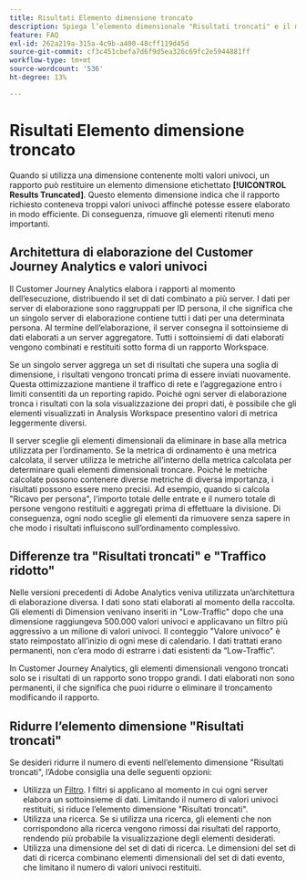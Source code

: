 ```yaml
---
title: Risultati Elemento dimensione troncato
description: Spiega l’elemento dimensionale "Risultati troncati" e il motivo per cui viene visualizzato nel reporting.
feature: FAQ
exl-id: 262a219a-315a-4c9b-a400-48cff119d45d
source-git-commit: cf3c451cbefa7d6f9d5ea326c69fc2e5944881ff
workflow-type: tm+mt
source-wordcount: '536'
ht-degree: 13%

---
```


# Risultati Elemento dimensione troncato

Quando si utilizza una dimensione contenente molti valori univoci, un rapporto può restituire un elemento dimensione etichettato **[!UICONTROL Results Truncated]**. Questo elemento dimensione indica che il rapporto richiesto conteneva troppi valori univoci affinché potesse essere elaborato in modo efficiente. Di conseguenza, rimuove gli elementi ritenuti meno importanti.

## Architettura di elaborazione del Customer Journey Analytics e valori univoci

Il Customer Journey Analytics elabora i rapporti al momento dell’esecuzione, distribuendo il set di dati combinato a più server. I dati per server di elaborazione sono raggruppati per ID persona, il che significa che un singolo server di elaborazione contiene tutti i dati per una determinata persona. Al termine dell’elaborazione, il server consegna il sottoinsieme di dati elaborati a un server aggregatore. Tutti i sottoinsiemi di dati elaborati vengono combinati e restituiti sotto forma di un rapporto Workspace.

Se un singolo server aggrega un set di risultati che supera una soglia di dimensione, i risultati vengono troncati prima di essere inviati nuovamente. Questa ottimizzazione mantiene il traffico di rete e l’aggregazione entro i limiti consentiti da un reporting rapido. Poiché ogni server di elaborazione tronca i risultati con la sola visualizzazione dei propri dati, è possibile che gli elementi visualizzati in Analysis Workspace presentino valori di metrica leggermente diversi.

Il server sceglie gli elementi dimensionali da eliminare in base alla metrica utilizzata per l’ordinamento. Se la metrica di ordinamento è una metrica calcolata, il server utilizza le metriche all’interno della metrica calcolata per determinare quali elementi dimensionali troncare. Poiché le metriche calcolate possono contenere diverse metriche di diversa importanza, i risultati possono essere meno precisi. Ad esempio, quando si calcola &quot;Ricavo per persona&quot;, l’importo totale delle entrate e il numero totale di persone vengono restituiti e aggregati prima di effettuare la divisione. Di conseguenza, ogni nodo sceglie gli elementi da rimuovere senza sapere in che modo i risultati influiscono sull’ordinamento complessivo.

## Differenze tra &quot;Risultati troncati&quot; e &quot;Traffico ridotto&quot;

Nelle versioni precedenti di Adobe Analytics veniva utilizzata un’architettura di elaborazione diversa. I dati sono stati elaborati al momento della raccolta. Gli elementi di Dimension venivano inseriti in &quot;Low-Traffic&quot; dopo che una dimensione raggiungeva 500.000 valori univoci e applicavano un filtro più aggressivo a un milione di valori univoci. Il conteggio &quot;Valore univoco&quot; è stato reimpostato all’inizio di ogni mese di calendario. I dati trattati erano permanenti, non c’era modo di estrarre i dati esistenti da “Low-Traffic”.

In Customer Journey Analytics, gli elementi dimensionali vengono troncati solo se i risultati di un rapporto sono troppo grandi. I dati elaborati non sono permanenti, il che significa che puoi ridurre o eliminare il troncamento modificando il rapporto.

## Ridurre l’elemento dimensione &quot;Risultati troncati&quot;

Se desideri ridurre il numero di eventi nell’elemento dimensione &quot;Risultati troncati&quot;, l’Adobe consiglia una delle seguenti opzioni:

* Utilizza un [Filtro](/help/components/filters/create-filters.md). I filtri si applicano al momento in cui ogni server elabora un sottoinsieme di dati. Limitando il numero di valori univoci restituiti, si riduce l’elemento dimensione &quot;Risultati troncati&quot;.
* Utilizza una ricerca. Se si utilizza una ricerca, gli elementi che non corrispondono alla ricerca vengono rimossi dai risultati del rapporto, rendendo più probabile la visualizzazione degli elementi desiderati.
* Utilizza una dimensione del set di dati di ricerca. Le dimensioni del set di dati di ricerca combinano elementi dimensionali del set di dati evento, che limitano il numero di valori univoci restituiti.
